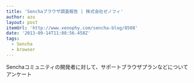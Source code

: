 ```yaml
---
title: 'Senchaブラウザ調査報告 | 株式会社ゼノフィ'
author: azu
layout: post
itemUrl: 'http://www.xenophy.com/sencha-blog/8508'
date: '2013-09-14T11:08:56.458Z'
tags:
  - Sencha
  - browser
---
```

Senchaコミュニティの開発者に対して、サポートブラウザプランなどについてアンケート
